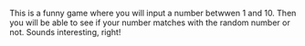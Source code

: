 This is a funny game where you will input a number betwwen 1 and 10. Then you will be able to see if your number matches with the random number or not. Sounds interesting, right!
